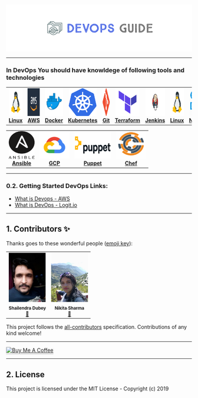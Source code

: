 


![devops guide](./devops-guide.png)



<!-- <p>
		<a href="https://triplebyte.com/a/UEmYALe/d">
		<b>Looking for a job?</b> 
			<br>
			No resume needed. Just prove you can code. Take Triplebyte’s quiz 
      and go straight to final onsite interviews!
			<br>
			<div>
				<img src="https://github.com/Tikam02/DevOps-Guide/blob/master/img/logo/Triplebyte_Logo_Default.png" width="500" hieght="400"  alt="Tripblebyte" align="middle">
			</div>
		</a>
	</p>
	

	 -->
	
*******************


### In DevOps You should have knowldege of following tools and technologies

<table>
 <tr>
  <td align="center"><a href="./OS"><img src="img/logo/linux.png" width="75x;" height="75px;" alt="Linux"/><br /><b>Linux</b></a></td>

<td align="center"><a href="./Networking"><img src="img/logo/aws.jpg" width="80x;" height="75px;" alt="Networking"/><br /><b>AWS</b></td>


  <td align="center"><a href="./Container-orchestration/Docker"><img src="img/logo/docker.jpg" width="75px;" height="75px;" alt="Docker"/><br/><b>Docker</b></a>
  </td>

  <td align="center"><a href="./Container-orchestration/kubernetes"><img src="img/logo/kubernetes.png" width="75px;" height="75px;" alt="kubernetes"/><br /><b>Kubernetes</b></a></td>

  <td align="center"><a href="./CI-CD/git"><img src="img/logo/git.png" width="90px;" height="75px;" alt="Git"/><br /><b>Git</b></a><br/></td>

  <td align="center"><a href="./Infrastructure-provisioning/Terraform"><img src="img/logo/terraform.png" width="65px;" height="75px;" alt="Terraform"/><br /><b>Terraform </b></a></td>


  <td align="center"><a href="./CI-CD/jenkins"><img src="img/logo/jenkins.png" width="100x;" height="75px;" alt="Jenkins"/><br /><b>Jenkins</b></a></td>

  <td align="center"><a href="./OS"><img src="img/logo/linux.png" width="75x;" height="75px;" alt="Linux"/><br /><b>Linux</b></a></td>

  <td align="center"><a href="./Networking"><img src="img/logo/network.png" width="80x;" height="75px;" alt="Networking"/><br /><b>Networking</b></a></td>

     
</tr>
   
   
 </table>
   
<table>

<tr>  
  <td align="center"><a href="./Infrastructure-provisioning/Ansible"><img src="img/logo/ansible.png" width="70px;" height="75px;" alt="Ansible"/><br /><b>Ansible</b></a></td>

  <td align="center"><a href="./CI-CD/GitlabCi"><img src="img/logo/gcp.png" width="80x;" height="75px;" alt="Gitlab"/><br /><b>GCP</b></a></td>

  <td align="center"><a href="./Infrastructure-provisioning/Puppet"><img src="img/logo/puppet.png" width="100x;" height="75px;" alt="Puppet"/><br /><b>Puppet</b></a></td>

  <td align="center"><a href="./Infrastructure-provisioning/Chef"><img src="img/logo/chef.jpg" width="80x;" height="75px;" alt="Chef"/><br /><b>Chef</b></a><br /></td>

</tr>
  
 </table>


********************


### 0.2. Getting Started DevOps Links:

- [What is Devops - AWS](https://aws.amazon.com/devops/what-is-devops/)
- [What is DevOps - Logit.io](https://logit.io/blog/post/what-is-devops)

  
**************************


## 1. Contributors ✨

Thanks goes to these wonderful people ([emoji key](https://allcontributors.org/docs/en/emoji-key)):

<!-- ALL-CONTRIBUTORS-LIST:START - Do not remove or modify this section -->
<!-- prettier-ignore-start -->
<!-- markdownlint-disable -->
<table>
  <tr>
    <td align="center"><a href="javascript:;"><img src="./contributors/sdubey.jpg" width="100px;" alt=""/><br /><sub><b>Shailendra Dubey</b></sub></a><br /><a href="https://github.com/Tikam02/DevOps-Guide/commits?author=neilduncan" title="Documentation">📖</a></td>
    <td align="center"><a href="javascript:;"><img src="./contributors/nikitasharma.jpg" width="100px;" alt=""/><br /><sub><b>Nikita Sharma</b></sub></a><br /><a href="https://github.com/Tikam02/DevOps-Guide/commits?author=neilduncan" title="Documentation">📖</a></td>
      </tr>
</table>




<!-- markdownlint-enable -->
<!-- prettier-ignore-end -->
<!-- ALL-CONTRIBUTORS-LIST:END -->

This project follows the [all-contributors](https://github.com/all-contributors/all-contributors) specification. Contributions of any kind welcome!

********************************************
<a href="https://www.buymeacoffee.com/95jwDkC" target="_blank"><img src="https://www.buymeacoffee.com/assets/img/custom_images/orange_img.png" alt="Buy Me A Coffee" style="height: 41px !important;width: 174px !important;box-shadow: 0px 3px 2px 0px rgba(190, 190, 190, 0.5) !important;-webkit-box-shadow: 0px 3px 2px 0px rgba(190, 190, 190, 0.5) !important;" ></a>
*********************************************
## 2. License

This project is licensed under the MIT License - Copyright (c) 2019
